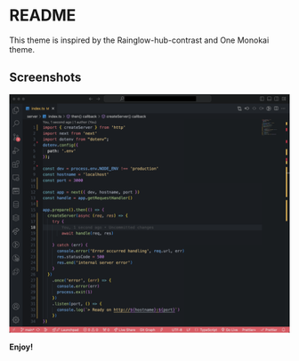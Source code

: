 # README

This theme is inspired by the Rainglow-hub-contrast and One Monokai theme.

## Screenshots

![HTML screenshot](screenshot.png)

**Enjoy!**
